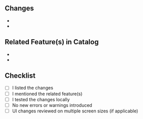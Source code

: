 ## Changes

<!-- List of key changes made -->

-
-

## Related Feature(s) in Catalog

<!-- e.g. strict: true without ignored errors in prod code - 20 pts -->

-
-

## Checklist

- [ ] I listed the changes
- [ ] I mentioned the related feature(s)
- [ ] I tested the changes locally
- [ ] No new errors or warnings introduced
- [ ] UI changes reviewed on multiple screen sizes (if applicable)
